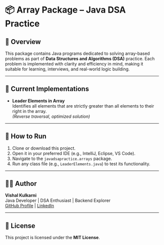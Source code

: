# 📦 Array Package – Java DSA Practice

## 📖 Overview  
This package contains Java programs dedicated to solving array-based problems as part of **Data Structures and Algorithms (DSA)** practice. Each problem is implemented with clarity and efficiency in mind, making it suitable for learning, interviews, and real-world logic building.

---

## 📌 Current Implementations

- **Leader Elements in Array**  
  Identifies all elements that are strictly greater than all elements to their right in the array.  
  *(Reverse traversal, optimized solution)*

---

## 🚀 How to Run

1. Clone or download this project.
2. Open it in your preferred IDE (e.g., IntelliJ, Eclipse, VS Code).
3. Navigate to the `javadsapractice.arrays` package.
4. Run any class file (e.g., `LeaderElements.java`) to test its functionality.

---

## 👨‍💻 Author

**Vishal Kulkarni**  
Java Developer | DSA Enthusiast | Backend Explorer  
[GitHub Profile](https://github.com/vishal9698) | [LinkedIn](https://www.linkedin.com/in/vishal-kulkarni-16622616b/)

---

## 📝 License  
This project is licensed under the **MIT License**.

